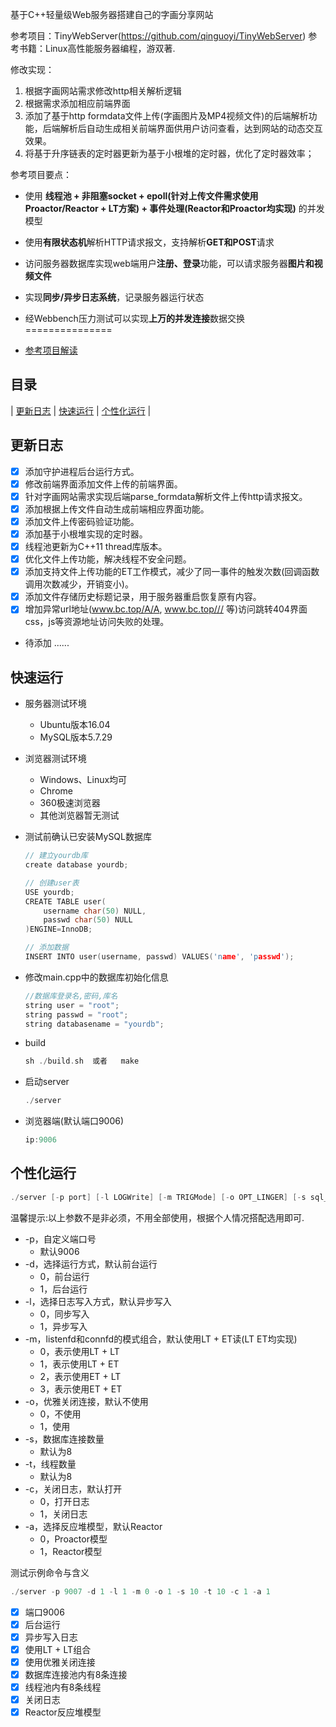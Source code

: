 
基于C++轻量级Web服务器搭建自己的字画分享网站

参考项目：TinyWebServer(https://github.com/qinguoyi/TinyWebServer)
参考书籍：Linux高性能服务器编程，游双著.

修改实现：
1. 根据字画网站需求修改http相关解析逻辑
2. 根据需求添加相应前端界面
3. 添加了基于http formdata文件上传(字画图片及MP4视频文件)的后端解析功能，后端解析后自动生成相关前端界面供用户访问查看，达到网站的动态交互效果。
4. 将基于升序链表的定时器更新为基于小根堆的定时器，优化了定时器效率；

参考项目要点：
* 使用 **线程池 + 非阻塞socket + epoll(针对上传文件需求使用Proactor/Reactor + LT方案) + 事件处理(Reactor和Proactor均实现)** 的并发模型
* 使用**有限状态机**解析HTTP请求报文，支持解析**GET和POST**请求
* 访问服务器数据库实现web端用户**注册、登录**功能，可以请求服务器**图片和视频文件**
* 实现**同步/异步日志系统**，记录服务器运行状态
* 经Webbench压力测试可以实现**上万的并发连接**数据交换
===============

* [参考项目解读](https://mp.weixin.qq.com/mp/appmsgalbum?__biz=MzAxNzU2MzcwMw==&action=getalbum&album_id=1339230165934882817&scene=173&from_msgid=2649274431&from_itemidx=1&count=3&nolastread=1#wechat_redirect)

目录
-----

| [更新日志](#更新日志) | [快速运行](#快速运行) | [个性化运行](#个性化运行) |

更新日志
-------
- [x] 添加守护进程后台运行方式。
- [x] 修改前端界面添加文件上传的前端界面。
- [x] 针对字画网站需求实现后端parse_formdata解析文件上传http请求报文。
- [x] 添加根据上传文件自动生成前端相应界面功能。
- [x] 添加文件上传密码验证功能。
- [x] 添加基于小根堆实现的定时器。
- [x] 线程池更新为C++11 thread库版本。
- [x] 优化文件上传功能，解决线程不安全问题。
- [x] 添加支持文件上传功能的ET工作模式，减少了同一事件的触发次数(回调函数调用次数减少，开销变小)。
- [x] 添加文件存储历史标题记录，用于服务器重启恢复原有内容。
- [x] 增加异常url地址(www.bc.top/A/A, www.bc.top/// 等)访问跳转404界面css，js等资源地址访问失败的处理。
- 待添加   ......


快速运行
------------
* 服务器测试环境
	* Ubuntu版本16.04
	* MySQL版本5.7.29
* 浏览器测试环境
	* Windows、Linux均可
	* Chrome
	* 360极速浏览器
	* 其他浏览器暂无测试

* 测试前确认已安装MySQL数据库

    ```C++
    // 建立yourdb库
    create database yourdb;

    // 创建user表
    USE yourdb;
    CREATE TABLE user(
        username char(50) NULL,
        passwd char(50) NULL
    )ENGINE=InnoDB;

    // 添加数据
    INSERT INTO user(username, passwd) VALUES('name', 'passwd');
    ```

* 修改main.cpp中的数据库初始化信息

    ```C++
    //数据库登录名,密码,库名
    string user = "root";
    string passwd = "root";
    string databasename = "yourdb";
    ```

* build

    ```C++
    sh ./build.sh  或者   make
    ```

* 启动server

    ```C++
    ./server
    ```

* 浏览器端(默认端口9006)

    ```C++
    ip:9006
    ```

个性化运行
------

```C++
./server [-p port] [-l LOGWrite] [-m TRIGMode] [-o OPT_LINGER] [-s sql_num] [-t thread_num] [-c close_log] [-a actor_model] [-d start_ground] 
```

温馨提示:以上参数不是非必须，不用全部使用，根据个人情况搭配选用即可.

* -p，自定义端口号
	* 默认9006
* -d，选择运行方式，默认前台运行
	* 0，前台运行
	* 1，后台运行
* -l，选择日志写入方式，默认异步写入
	* 0，同步写入
	* 1，异步写入
* -m，listenfd和connfd的模式组合，默认使用LT + ET读(LT ET均实现)
	* 0，表示使用LT + LT
	* 1，表示使用LT + ET  
    * 2，表示使用ET + LT
    * 3，表示使用ET + ET 
* -o，优雅关闭连接，默认不使用
	* 0，不使用
	* 1，使用
* -s，数据库连接数量
	* 默认为8
* -t，线程数量
	* 默认为8
* -c，关闭日志，默认打开
	* 0，打开日志
	* 1，关闭日志
* -a，选择反应堆模型，默认Reactor
	* 0，Proactor模型
	* 1，Reactor模型


测试示例命令与含义

```C++
./server -p 9007 -d 1 -l 1 -m 0 -o 1 -s 10 -t 10 -c 1 -a 1
```

- [x] 端口9006
- [x] 后台运行
- [x] 异步写入日志
- [x] 使用LT + LT组合
- [x] 使用优雅关闭连接
- [x] 数据库连接池内有8条连接
- [x] 线程池内有8条线程
- [x] 关闭日志
- [x] Reactor反应堆模型